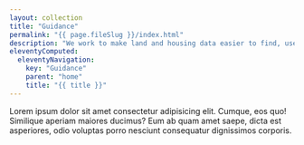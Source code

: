 ```yaml
---
layout: collection
title: "Guidance"
permalink: "{{ page.fileSlug }}/index.html"
description: "We work to make land and housing data easier to find, use and trust. This will lead to better decisions and fewer uncertainties and delays in the housing system, and more new digital services for property and planning."
eleventyComputed:
  eleventyNavigation:
    key: "Guidance"
    parent: "home"
    title: "{{ title }}"
---
```


Lorem ipsum dolor sit amet consectetur adipisicing elit. Cumque, eos quo! Similique aperiam maiores ducimus? Eum ab quam amet saepe, dicta est asperiores, odio voluptas porro nesciunt consequatur dignissimos corporis.
